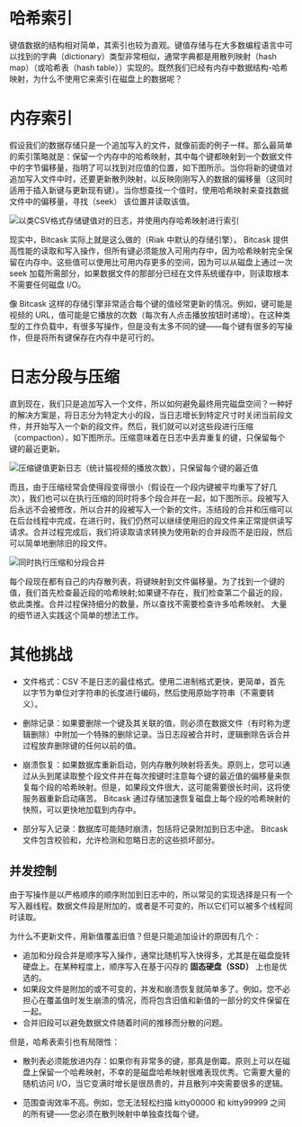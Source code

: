 # 哈希索引

键值数据的结构相对简单，其索引也较为直观。键值存储与在大多数编程语言中可以找到的字典（dictionary）类型非常相似，通常字典都是用散列映射（hash map）（或哈希表（hash table））实现的。既然我们已经有内存中数据结构-哈希映射，为什么不使用它来索引在磁盘上的数据呢？

# 内存索引

假设我们的数据存储只是一个追加写入的文件，就像前面的例子一样。那么最简单的索引策略就是：保留一个内存中的哈希映射，其中每个键都映射到一个数据文件中的字节偏移量，指明了可以找到对应值的位置，如下图所示。当你将新的键值对追加写入文件中时，还要更新散列映射，以反映刚刚写入的数据的偏移量（这同时适用于插入新键与更新现有键）。当你想查找一个值时，使用哈希映射来查找数据文件中的偏移量，寻找（seek） 该位置并读取该值。

![以类CSV格式存储键值对的日志，并使用内存哈希映射进行索引](https://s2.ax1x.com/2020/02/05/1yCVAA.md.png)

现实中，Bitcask 实际上就是这么做的（Riak 中默认的存储引擎）。 Bitcask 提供高性能的读取和写入操作，但所有键必须能放入可用内存中，因为哈希映射完全保留在内存中。这些值可以使用比可用内存更多的空间，因为可以从磁盘上通过一次 seek 加载所需部分，如果数据文件的那部分已经在文件系统缓存中，则读取根本不需要任何磁盘 I/O。

像 Bitcask 这样的存储引擎非常适合每个键的值经常更新的情况。例如，键可能是视频的 URL，值可能是它播放的次数（每次有人点击播放按钮时递增）。在这种类型的工作负载中，有很多写操作，但是没有太多不同的键——每个键有很多的写操作，但是将所有键保存在内存中是可行的。

# 日志分段与压缩

直到现在，我们只是追加写入一个文件，所以如何避免最终用完磁盘空间？一种好的解决方案是，将日志分为特定大小的段，当日志增长到特定尺寸时关闭当前段文件，并开始写入一个新的段文件。然后，我们就可以对这些段进行压缩（compaction），如下图所示。压缩意味着在日志中丢弃重复的键，只保留每个键的最近更新。

![压缩键值更新日志（统计猫视频的播放次数），只保留每个键的最近值](https://s2.ax1x.com/2020/02/05/1yC1BQ.png)

而且，由于压缩经常会使得段变得很小（假设在一个段内键被平均重写了好几次），我们也可以在执行压缩的同时将多个段合并在一起，如下图所示。段被写入后永远不会被修改，所以合并的段被写入一个新的文件。冻结段的合并和压缩可以在后台线程中完成，在进行时，我们仍然可以继续使用旧的段文件来正常提供读写请求。合并过程完成后，我们将读取请求转换为使用新的合并段而不是旧段，然后可以简单地删除旧的段文件。

![同时执行压缩和分段合并](https://s2.ax1x.com/2020/02/05/1yCN90.md.png)

每个段现在都有自己的内存散列表，将键映射到文件偏移量。为了找到一个键的值，我们首先检查最近段的哈希映射;如果键不存在，我们检查第二个最近的段，依此类推。合并过程保持细分的数量，所以查找不需要检查许多哈希映射。 大量的细节进入实践这个简单的想法工作。

# 其他挑战

- 文件格式：CSV 不是日志的最佳格式。使用二进制格式更快，更简单，首先以字节为单位对字符串的长度进行编码，然后使用原始字符串（不需要转义）。

- 删除记录：如果要删除一个键及其关联的值，则必须在数据文件（有时称为逻辑删除）中附加一个特殊的删除记录。当日志段被合并时，逻辑删除告诉合并过程放弃删除键的任何以前的值。

- 崩溃恢复：如果数据库重新启动，则内存散列映射将丢失。原则上，您可以通过从头到尾读取整个段文件并在每次按键时注意每个键的最近值的偏移量来恢复每个段的哈希映射。但是，如果段文件很大，这可能需要很长时间，这将使服务器重新启动痛苦。 Bitcask 通过存储加速恢复磁盘上每个段的哈希映射的快照，可以更快地加载到内存中。

- 部分写入记录：数据库可能随时崩溃，包括将记录附加到日志中途。 Bitcask 文件包含校验和，允许检测和忽略日志的这些损坏部分。

## 并发控制

由于写操作是以严格顺序的顺序附加到日志中的，所以常见的实现选择是只有一个写入器线程。数据文件段是附加的，或者是不可变的，所以它们可以被多个线程同时读取。

为什么不更新文件，用新值覆盖旧值？但是只能追加设计的原因有几个：

- 追加和分段合并是顺序写入操作，通常比随机写入快得多，尤其是在磁盘旋转硬盘上。在某种程度上，顺序写入在基于闪存的 **固态硬盘（SSD）** 上也是优选的。
- 如果段文件是附加的或不可变的，并发和崩溃恢复就简单多了。例如，您不必担心在覆盖值时发生崩溃的情况，而将包含旧值和新值的一部分的文件保留在一起。
- 合并旧段可以避免数据文件随着时间的推移而分散的问题。

但是，哈希表索引也有局限性：

- 散列表必须能放进内存：如果你有非常多的键，那真是倒霉。原则上可以在磁盘上保留一个哈希映射，不幸的是磁盘哈希映射很难表现优秀。它需要大量的随机访问 I/O，当它变满时增长是很昂贵的，并且散列冲突需要很多的逻辑。

- 范围查询效率不高。例如，您无法轻松扫描 kitty00000 和 kitty99999 之间的所有键——您必须在散列映射中单独查找每个键。
